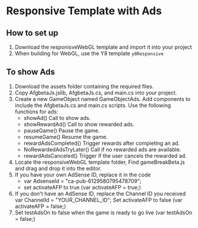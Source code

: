 # Responsive Template with Ads

## How to set up 
1) Download the responisveWebGL template and import it into your project
2) When building for WebGL, use the Y8 template `y8Responsive` 

## To show Ads
1) Download the assets folder containing the required files.
2) Copy AfgbetaJs.jslib, AfgbetaJs.cs, and main.cs into your project.
3) Create a new GameObject named GameObjectAds. Add components to include the AfgbetaJs.cs and main.cs scripts.
   Use the following functions for ads:
     - showAd()  Call to show ads.
     - showRewardAd() Call to show rewarded ads.
     - pauseGame() Pause the game.
     - resumeGame() Resume the game.
     - rewardAdsCompleted() Trigger rewards after completing an ad.
     - NoRewardedAdsTryLater() Call if no rewarded ads are available.
     - rewardAdsCanceled() Trigger if the user cancels the rewarded ad.
4) Locate the responsiveWebGL template folder, Find gameBreakBeta.js and drag and drop it into the editor.
5) If you have your own AdSense ID, replace it in the code 
   - var AdsenseId = "ca-pub-6129580795478709"; 
   - set activateAFP to true (var activateAFP = true;)
6) If you don't have an AdSense ID, replace the Channel ID you received
   var ChannelId = "YOUR_CHANNEL_ID";
   Set activateAFP to false (var activateAFP = false;)
7) Set testAdsOn to false when the game is ready to go live (var testAdsOn = false;)
